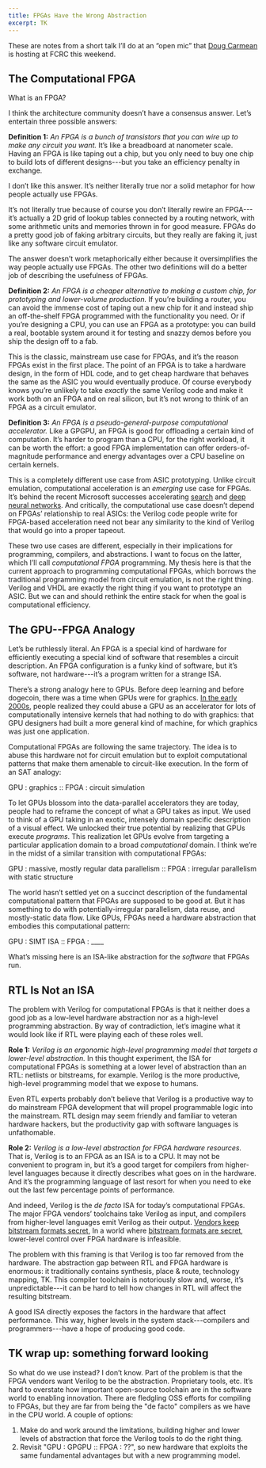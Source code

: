 ```yaml
---
title: FPGAs Have the Wrong Abstraction
excerpt: TK
---
```

<aside>
These are notes from a short talk I’ll do at an &ldquo;open mic&rdquo; that <a href="https://www.microsoft.com/en-us/research/people/dcarmean/">Doug Carmean</a> is hosting at FCRC this weekend.
</aside>

## The Computational FPGA

What is an FPGA?

I think the architecture community doesn’t have a consensus answer.
Let’s entertain three possible answers:

**Definition 1:** *An FPGA is a bunch of transistors that you can wire up to make any circuit you want.* It’s like a breadboard at nanometer scale. Having an FPGA is like taping out a chip, but you only need to buy one chip to build lots of different designs---but you take an efficiency penalty in exchange.

I don’t like this answer.
It’s neither literally true nor a solid metaphor for how people actually use FPGAs.

It’s not literally true because of course you don’t literally rewire an FPGA---it’s actually a 2D grid of lookup tables connected by a routing network, with some arithmetic units and memories thrown in for good measure.
FPGAs do a pretty good job of faking arbitrary circuits, but they really are faking it, just like any software circuit emulator.

The answer doesn’t work metaphorically either because it oversimplifies the way people actually use FPGAs.
The other two definitions will do a better job of describing the usefulness of FPGAs.

**Definition 2:** *An FPGA is a cheaper alternative to making a custom chip, for prototyping and lower-volume production.* If you’re building a router, you can avoid the immense cost of taping out a new chip for it and instead ship an off-the-shelf FPGA programmed with the functionality you need. Or if you’re designing a CPU, you can use an FPGA as a prototype: you can build a real, bootable system around it for testing and snazzy demos before you ship the design off to a fab.

This is the classic, mainstream use case for FPGAs, and it’s the reason FPGAs exist in the first place.
The point of an FPGA is to take a hardware design, in the form of HDL code, and to get cheap hardware that behaves the same as the ASIC you would eventually produce.
Of course everybody knows you’re unlikely to take *exactly* the same Verilog code and make it work both on an FPGA and on real silicon, but it’s not wrong to think of an FPGA as a circuit emulator.

**Definition 3:** *An FPGA is a pseudo-general-purpose computational accelerator.* Like a GPGPU, an FPGA is good for offloading a certain kind of computation. It’s harder to program than a CPU, for the right workload, it can be worth the effort: a good FPGA implementation can offer orders-of-magnitude performance and energy advantages over a CPU baseline on certain kernels.

This is a completely different use case from ASIC prototyping.
Unlike circuit emulation, computational acceleration is an *emerging* use case for FPGAs.
It’s behind the recent Microsoft successes accelerating [search][catapult] and [deep neural networks][brainwave].
And critically, the computational use case doesn’t depend on FPGAs’ relationship to real ASICs:
the Verilog code people write for FPGA-based acceleration need not bear any similarity to the kind of Verilog that would go into a proper tapeout.

[catapult]: https://www.microsoft.com/en-us/research/project/project-catapult/
[brainwave]: https://www.microsoft.com/en-us/research/project/project-brainwave/

These two use cases are different, especially in their implications for programming, compilers, and abstractions.
I want to focus on the latter, which I’ll call *computational FPGA* programming.
My thesis here is that the current approach to programming computational FPGAs, which borrows the traditional programming model from circuit emulation, is not the right thing.
Verilog and VHDL are exactly the right thing if you want to prototype an ASIC.
But we can and should rethink the entire stack for when the goal is computational efficiency.

## The GPU--FPGA Analogy

Let’s be ruthlessly literal.
An FPGA is a special kind of hardware for efficiently executing a special kind of software that resembles a circuit description.
An FPGA configuration is a funky kind of software, but it’s software, not hardware---it’s a program written for a strange ISA.

There’s a strong analogy here to GPUs.
Before deep learning and before dogecoin, there was a time when GPUs were for graphics.
[In the early 2000s][gpumm], people realized they could abuse a GPU as an accelerator for lots of computationally intensive kernels that had nothing to do with graphics: that GPU designers had built a more general kind of machine, for which graphics was just one application.

Computational FPGAs are following the same trajectory.
The idea is to abuse this hardware not for circuit emulation but to exploit computational patterns that make them amenable to circuit-like execution.
In the form of an SAT analogy:

<p class="showcase">
GPU : graphics :: FPGA : circuit simulation
</p>

To let GPUs blossom into the data-parallel accelerators they are today, people had to reframe the concept of what a GPU takes as input.
We used to think of a GPU taking in an exotic, intensely domain specific description of a visual effect.
We unlocked their true potential by realizing that GPUs execute *programs*.
This realization let GPUs evolve from targeting a particular application domain to a broad *computational* domain.
I think we’re in the midst of a similar transition with computational FPGAs:

<p class="showcase">
GPU : massive, mostly regular data parallelism :: FPGA : irregular parallelism with static structure
</p>

The world hasn’t settled yet on a succinct description of the fundamental computational pattern that FPGAs are supposed to be good at.
But it has something to do with potentially-irregular parallelism, data reuse, and mostly-static data flow.
Like GPUs, FPGAs need a hardware abstraction that embodies this computational pattern:

<p class="showcase">
GPU : SIMT ISA :: FPGA : ____
</p>

What’s missing here is an ISA-like abstraction for the *software* that FPGAs run.

[gpumm]: https://graphics.stanford.edu/papers/gpumatrixmult/gpumatrixmult.pdf

## RTL Is Not an ISA

The problem with Verilog for computational FPGAs is that it neither does a good job as a low-level hardware abstraction nor as a high-level programming abstraction.
By way of contradiction, let’s imagine what it would look like if RTL were playing each of these roles well.

**Role 1:** *Verilog is an ergonomic high-level programming model that targets a lower-level abstraction.*
In this thought experiment, the ISA for computational FPGAs is something at a lower level of abstraction than an RTL: netlists or bitstreams, for example.
Verilog is the more productive, high-level programming model that we expose to humans.

Even RTL experts probably don’t believe that Verilog is a productive way to do mainstream FPGA development that will propel programmable logic into the mainstream.
RTL design may seem friendly and familiar to veteran hardware hackers, but the productivity gap with software languages is unfathomable.

**Role 2:** *Verilog is a low-level abstraction for FPGA hardware resources.* That is, Verilog is to an FPGA as an ISA is to a CPU. It may not be convenient to program in, but it’s a good target for compilers from higher-level languages because it directly describes what goes on in the hardware.
And it’s the programming language of last resort for when you need to eke out the last few percentage points of performance.

And indeed, Verilog is the *de facto* ISA for today’s computational FPGAs.
The major FPGA vendors’ toolchains take Verilog as input, and compilers from higher-level languages emit Verilog as their output.
[Vendors keep bitstream formats secret][secretbs], 
In a world where [bitstream formats are secret][secretbs], lower-level control over FPGA hardware is infeasible.

The problem with this framing is that Verilog is too far removed from the hardware.
The abstraction gap between RTL and FPGA hardware is enormous: it traditionally contains synthesis, place & route, technology mapping, TK.
This compiler toolchain is notoriously slow and, worse, it’s unpredictable---it can be hard to tell how changes in RTL will affect the resulting bitstream.

A good ISA directly exposes the factors in the hardware that affect performance.
This way, higher levels in the system stack---compilers and programmers---have a hope of producing good code.

[secretbs]: http://www.megacz.com/thoughts/bitstream.secrecy.html

## TK wrap up: something forward looking

So what do we use instead?
I don’t know.
Part of the problem is that the FPGA vendors want Verilog to be the abstraction. Proprietary tools, etc. It’s hard to overstate how important open-source toolchain are in the software world to enabling innovation. There are fledgling OSS efforts for compiling to FPGAs, but they are far from being the "de facto" compilers as we have in the CPU world.
A couple of options:

1. Make do and work around the limitations, building higher and lower levels of abstraction that force the Verilog tools to do the right thing.
2. Revisit "GPU : GPGPU :: FPGA : ??", so new hardware that exploits the same fundamental advantages but with a new programming model.